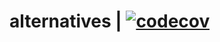 # alternatives | [![codecov](https://codecov.io/gh/redhat-plumbers/alternatives/branch/main/graph/badge.svg?token=vCqFlhpR8T)](https://codecov.io/gh/redhat-plumbers/alternatives)
